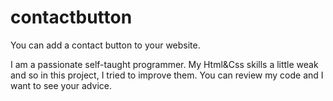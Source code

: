 # contactbutton
You can add a contact button to your website.


I am a passionate self-taught programmer. My Html&Css skills a little weak and so in this project, I tried to improve them. You can review my code and I want to see your advice.

